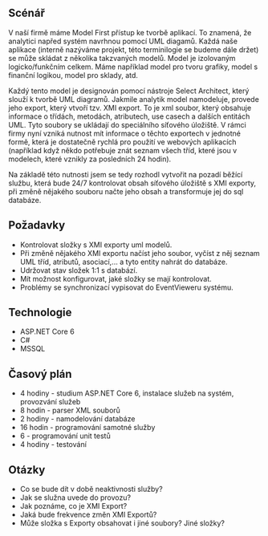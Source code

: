 ## Scénář
V naší firmě máme Model First přístup ke tvorbě aplikací. To znamená, že analytici napřed systém navrhnou pomocí UML diagamů. Každá naše aplikace (interně nazýváme projekt, této terminilogie se budeme dále držet) se může skládat z několika takzvaných modelů. Model je izolovaným logicko/funkčním celkem. Máme například model pro tvoru grafiky, model s finanční logikou, model pro sklady, atd.

Každý tento model je designován pomocí nástroje Select Architect, který slouží k tvorbě UML diagramů. Jakmile analytik model namodeluje, provede jeho export, který vtvoří tzv. XMI export. To je xml soubor, který obsahuje informace o třídách, metodách, atributech, use casech a dalších entitách UML. Tyto soubory se ukládají do speciálního síťového úložiště. V rámci firmy nyní vzniká nutnost mít informace o těchto exportech v jednotné formě, která je dostatečně rychlá pro použití ve webových aplikacích (například když někdo potřebuje znát seznam všech tříd, které jsou v modelech, které vznikly za posledních 24 hodin).

Na základě této nutnosti jsem se tedy rozhodl vytvořit na pozadí běžící službu, která bude 24/7 kontrolovat obsah síťového úložiště s XMI exporty, při změně nějakého souboru načte jeho obsah a transformuje jej do sql databáze.


## Požadavky
* Kontrolovat složky s XMI exporty uml modelů.
* Při změně nějakého XMI exportu načíst jeho soubor, vyčíst z něj seznam UML tříd, atributů, asociací,... a tyto entity nahrát do databáze.
* Udržovat stav složek 1:1 s databází.
* Mít možnost konfigurovat, jaké složky se mají kontrolovat.
* Problémy se synchronizací vypisovat do EventVieweru systému.

## Technologie
* ASP.NET Core 6
* C#
* MSSQL

## Časový plán
* 4 hodiny - studium ASP.NET Core 6, instalace služeb na systém, provozvání služeb
* 8 hodin - parser XML souborů
* 2 hodiny - namodelování databáze
* 16 hodin - programování samotné služby
* 6 - programování unit testů
* 4 hodiny - testování

## Otázky
* Co se bude dít v době neaktivnosti služby?
* Jak se služna uvede do provozu?
* Jak poznáme, co je XMI Export?
* Jaká bude frekvence změn XMI Exportů?
* Může složka s Exporty obsahovat i jiné soubory? Jiné složky?
